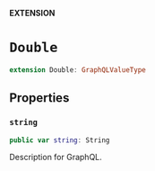 **EXTENSION**

# `Double`
```swift
extension Double: GraphQLValueType
```

## Properties
### `string`

```swift
public var string: String
```

Description for GraphQL.
